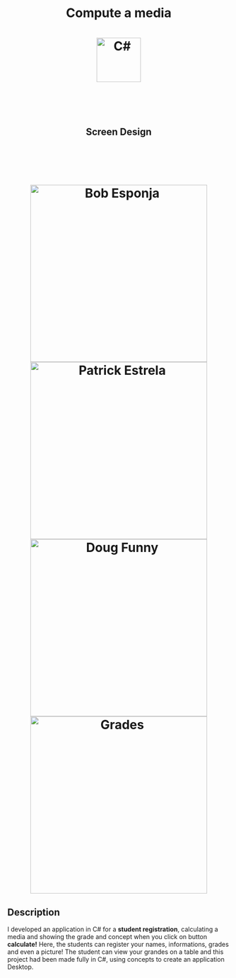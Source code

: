 <h1 align="center">Compute a media</h1>

<h1 align="center"><img width="100" src="https://user-images.githubusercontent.com/62610767/90547047-4db4e700-e161-11ea-964c-d3a969ec95a1.png" alt="C#"></h1>
 
<br>
<br>
<br>

<h2 align="center">Screen Design</h2>
<br>
<h1 width="100%" align="center"> 
<br>
<img width="400" src="https://user-images.githubusercontent.com/62610767/90549133-6a065300-e164-11ea-823b-e45861576289.jpeg" alt="Bob Esponja"> 
<img width="400" src="https://user-images.githubusercontent.com/62610767/90549129-696dbc80-e164-11ea-8cbd-a1cf686e5b81.jpeg" alt="Patrick Estrela"> 
<br>
<img width="400" src="https://user-images.githubusercontent.com/62610767/90549128-68d52600-e164-11ea-879f-ec6216112204.jpeg" alt="Doug Funny"> 
<img width="400" src="https://user-images.githubusercontent.com/62610767/90549126-683c8f80-e164-11ea-86dc-c8de37c29c14.jpeg" alt="Grades"> 
<br>
</h1>

<h2>Description</h2>
<p>I developed an application in C# for a <b>student registration</b>, calculating a media and showing the grade and concept when you click on button <b>calculate!</b> Here, the students can register your names, informations, grades and even a picture! The student can view your grandes on a table and this project had been made fully in C#, using concepts to create an application Desktop.</p>
<br>



